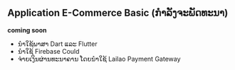 ## Application E-Commerce Basic (ກຳລັງຈະພັດທະນາ)

**coming soon**

 - ນຳໃຊ້ພາສາ Dart ແລະ Flutter 
 -  ນຳໃຊ້ Firebase Could 
 - ຈ່າຍເງິນຜ່ານທະນາຄານ ໂດຍນຳໃຊ້ Lailao Payment Gateway

